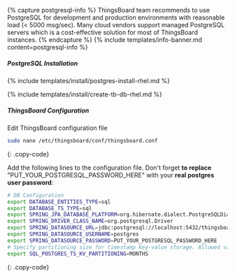 {% capture postgresql-info %}
ThingsBoard team recommends to use PostgreSQL for development and production environments with reasonable load (< 5000 msg/sec).
Many cloud vendors support managed PostgreSQL servers which is a cost-effective solution for most of ThingsBoard instances.
{% endcapture %}
{% include templates/info-banner.md content=postgresql-info %}

##### PostgreSQL Installation

{% include templates/install/postgres-install-rhel.md %}

{% include templates/install/create-tb-db-rhel.md %}

##### ThingsBoard Configuration

Edit ThingsBoard configuration file 

```bash 
sudo nano /etc/thingsboard/conf/thingsboard.conf
``` 
{: .copy-code}

Add the following lines to the configuration file. Don't forget **to replace** "PUT_YOUR_POSTGRESQL_PASSWORD_HERE" with your **real postgres user password**:

```bash
# DB Configuration 
export DATABASE_ENTITIES_TYPE=sql
export DATABASE_TS_TYPE=sql
export SPRING_JPA_DATABASE_PLATFORM=org.hibernate.dialect.PostgreSQLDialect
export SPRING_DRIVER_CLASS_NAME=org.postgresql.Driver
export SPRING_DATASOURCE_URL=jdbc:postgresql://localhost:5432/thingsboard
export SPRING_DATASOURCE_USERNAME=postgres
export SPRING_DATASOURCE_PASSWORD=PUT_YOUR_POSTGRESQL_PASSWORD_HERE
# Specify partitioning size for timestamp key-value storage. Allowed values: DAYS, MONTHS, YEARS, INDEFINITE.
export SQL_POSTGRES_TS_KV_PARTITIONING=MONTHS
```
{: .copy-code}